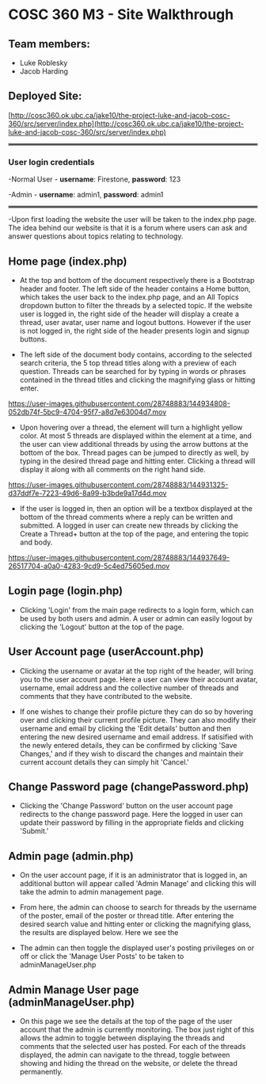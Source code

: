 # COSC 360 M3 - Site Walkthrough

## Team members:
- Luke Roblesky
- Jacob Harding

## Deployed Site:
[http://cosc360.ok.ubc.ca/jake10/the-project-luke-and-jacob-cosc-360/src/server/index.php](http://cosc360.ok.ubc.ca/jake10/the-project-luke-and-jacob-cosc-360/src/server/index.php)

<hr style="border:2px solid gray"> </hr>

### User login credentials
-Normal User - **username**: Firestone, **password**: 123</p>
-Admin - **username**: admin1, **password**: admin1</p>

<hr style="border:2px solid gray"> </hr>

-Upon first loading the website the user will be taken to the index.php page. The idea behind our website is that it is a forum where users can ask and answer questions about topics relating to technology.

## Home page (index.php)
- At the top and bottom of the document respectively there is a Bootstrap header and footer. The left side of the header contains a Home button, which takes the user back to the index.php page, and an All Topics dropdown button to filter the threads by a selected topic. If the website user is logged in, the right side of the header will display a create a thread, user avatar, user name and logout buttons. However if the user is not logged in, the right side of the header presents login and signup buttons.

- The left side of the document body contains, according to the selected search criteria, the 5 top thread titles along with a preview of each question. Threads can be searched for by typing in words or phrases contained in the thread titles and clicking the magnifying glass or hitting enter. 

https://user-images.githubusercontent.com/28748883/144934808-052db74f-5bc9-4704-95f7-a8d7e63004d7.mov



- Upon hovering over a thread, the element will turn a highlight yellow color. At most 5 threads are displayed within the element at a time, and the user can view additional threads by using the arrow buttons at the bottom of the box. Thread pages can be jumped to directly as well, by typing in the desired thread page and hitting enter. Clicking a thread will display it along with all comments on the right hand side. 

https://user-images.githubusercontent.com/28748883/144931325-d37ddf7e-7223-49d6-8a99-b3bde9a17d4d.mov

- If the user is logged in, then an option will be a textbox displayed at the bottom of the thread comments where a reply can be written and submitted. A logged in user can create new threads by clicking the Create a Thread+ button at the top of the page, and entering the topic and body.

https://user-images.githubusercontent.com/28748883/144937649-26517704-a0a0-4283-9cd9-5c4ed75605ed.mov

## Login page (login.php)
- Clicking 'Login' from the main page redirects to a login form, which can be used by both users and admin. A user or admin can easily logout by clicking the 'Logout' button at the top of the page.

## User Account page (userAccount.php)
- Clicking the username or avatar at the top right of the header, will bring you to the user account page. Here a user can view their account avatar, username, email address and the collective number of threads and comments that they have contributed to the website.

- If one wishes to change their profile picture they can do so by hovering over and clicking their current profile picture. They can also modify their username and email by clicking the 'Edit details' button and then entering the new desired username and email address. If satisified with the newly entered details, they can be confirmed by clicking 'Save Changes,' and if they wish to discard the changes and maintain their current account details they can simply hit 'Cancel.'

## Change Password page (changePassword.php)
- Clicking the 'Change Password' button on the user account page redirects to the change password page. Here the logged in user can update their password by filling in the appropriate fields and clicking 'Submit.'

## Admin page (admin.php) 
- On the user account page, if it is an administrator that is logged in, an additional button will appear called 'Admin Manage' and clicking this will take the admin to admin management page. 

- From here, the admin can choose to search for threads by the username of the poster, email of the poster or thread title. After entering the desired search value and hitting enter or clicking the magnifying glass, the results are displayed below. Here we see the 

- The admin can then toggle the displayed user's posting privileges on or off or click the 'Manage User Posts' to be taken to adminManageUser.php

## Admin Manage User page (adminManageUser.php)
- On this page we see the details at the top of the page of the user account that the admin is currently monitoring. The box just right of this allows the admin to toggle between displaying the threads and comments that the selected user has posted. For each of the threads displayed, the admin can navigate to the thread, toggle between showing and hiding the thread on the website, or delete the thread permanently.

